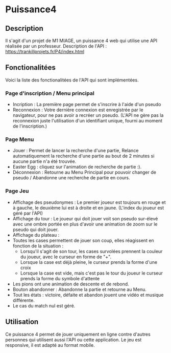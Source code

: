 # Puissance4

## Description
Il s'agit d'un projet de M1 MIAGE, un puissance 4 web qui utilise une API réalisée par un professeur.
Description de l'API : https://trankillprojets.fr/P4/index.html

## Fonctionalitées
Voici la liste des fonctionalitées de l'API qui sont implémentées.
### Page d'inscription / Menu principal
- Incription : La première page permet de s'inscrire à l'aide d'un pseudo
- Reconnexion : Votre dernière connexion est enregistrée par le navigateur, pour ne pas avoir a recréer un pseudo. (L'API ne gère pas la reconnexion juste l'utilisation d'un identifiant unique, fourni au moment de l'inscription.)

### Page Menu
- Jouer : Permet de lancer la recherche d'une partie, Relance automatiquement la recherche d'une partie au bout de 2 minutes si aucune partie n'a été trouvée.
- Easter Egg : cliquez sur l'animation de recherche de partie :).
- Déconnexion : Retourne au Menu Principal pour pouvoir changer de pseudo / Abandonne une recherche de partie en cours.

### Page Jeu
- Affichage des pseudonymes : Le premier joueur est toujours en rouge et à gauche, le deuxième lui est à droite et en jaune. (L'index du joueur est géré par l'API)
- Affichage du tour : Le joueur qui doit jouer voit son pseudo sur-élevé avec une ombre portée en plus d'avoir une animation de zoom sur le pseudo qui doit jouer.
- Affichage du plateau :
- Toutes les cases permettent de jouer son coup, elles réagissent en fonction de la situation :
  - Lorsqu'il s'agit de son tour, les cases survolées prennent la couleur du joueur, avec le curseur en forme de "+".
  - Lorsque la case est déjà pleine, le curseur prends la forme d'une croix
  - Lorsque la case est vide, mais c'est pas le tour du joueur le curseur prends la forme du symbole d'attente
- Les pions ont une animation de descente et de rebond.
- Bouton abandonner : Abandonne la partie et retourne au Menu.
- Tout les états : victoire, défaite et abandon jouent une vidéo et musique différente.
- Le cas du match nul est géré.

## Utilisation
Ce puissance 4 permet de jouer uniquement en ligne contre d'autres personnes qui utilisent aussi l'API ou cette application.
Le jeu est responsive, il est adapté au format mobile.
